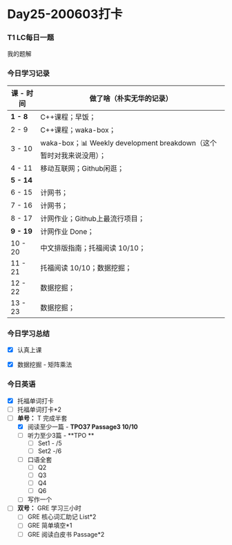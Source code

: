 # Day25-200603打卡

### T1 LC每日一题

我的题解

### 今日学习记录

| 课 - 时间  | 做了啥（朴实无华的记录）                                     |
| ---------- | ------------------------------------------------------------ |
| **1 - 8**  | C++课程；早饭；                                              |
| 2 - 9      | C++课程；waka-box；                                          |
| 3 - 10     | waka-box；📊 Weekly development breakdown（这个暂时对我来说没用）； |
| 4 - 11     | 移动互联网；Github闲逛；                                     |
| **5 - 14** |                                                              |
| 6 - 15     | 计网书；                                                     |
| 7 - 16     | 计网书；                                                     |
| 8 - 17     | 计网作业；Github上最流行项目；                               |
| **9 - 19** | 计网作业 Done；                                              |
| 10 - 20    | 中文排版指南；托福阅读 10/10；                               |
| 11 - 21    | 托福阅读 10/10；数据挖掘；                                   |
| 12 - 22    | 数据挖掘；                                                   |
| 13 - 23    | 数据挖掘；                                                   |

### 今日学习总结

- [x] 认真上课

- [x] 数据挖掘 - 矩阵乘法

### 今日英语

- [x] 托福单词打卡
- [ ] 托福单词打卡*2
- [ ] **单号：** T 完成半套 
  - [x] 阅读至少一篇 - **TPO37 Passage3  10/10**
  - [ ] 听力至少3篇 - **TPO **
    - [ ] Set1 - /5
    - [ ] Set2 -/6
  - [ ] 口语全套
    - [ ] Q2
    - [ ] Q3
    - [ ] Q4
    - [ ] Q6
  - [ ] 写作一个
- [ ] **双号：** GRE 学习三小时
  - [ ] GRE 核心词汇助记 List*2
  - [ ] GRE 简单填空*1
  - [ ] GRE 阅读白皮书 Passage*2
